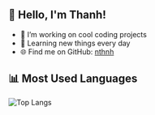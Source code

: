## 👋 Hello, I'm Thanh!

- 🔧 I’m working on cool coding projects
- 🌱 Learning new things every day
- 🌐 Find me on GitHub: [nthnh](https://github.com/wa1mpls)

## 📊 Most Used Languages

![Top Langs](https://github-readme-stats.vercel.app/api/top-langs/?username=nthnh&layout=compact&langs_count=6&theme=dark)
